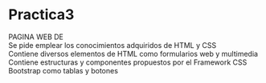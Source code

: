 # Practica3
PAGINA WEB DE  
Se pide emplear los conocimientos adquiridos de HTML y CSS  
Contiene diversos elementos de HTML como formularios web y multimedia  
Contiene estructuras y componentes propuestos por el Framework CSS Bootstrap como tablas y botones

